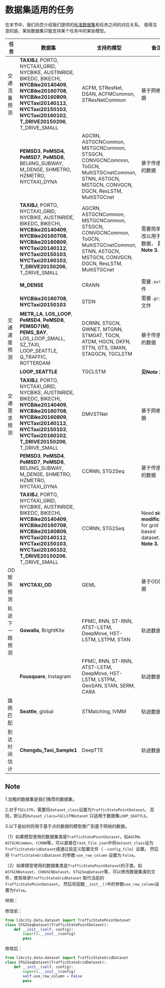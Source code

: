 # 数据集适用的任务

在本节中，我们向您介绍我们提供的[标准数据集](https://drive.google.com/drive/folders/1g5v2Gq1tkOq8XO0HDCZ9nOTtRpB6-gPe?usp=sharing)和任务之间的对应关系。 值得注意的是，某些数据集只能支持某个任务中的某些模型。

| 任务           | 数据集                                                       | 支持的模型                                                   | 备注                                                         |
| -------------- | ------------------------------------------------------------ | ------------------------------------------------------------ | ------------------------------------------------------------ |
| 交通流量预测   | **TAXIBJ**, PORTO, NYCTAXI_GRID, NYCBIKE, AUSTINRIDE, BIKEDC, BIKECHI, **NYCBike20140409**, **NYCBike20160708**, **NYCBike20160809**, **NYCTaxi20140112**, **NYCTaxi20150103**, **NYCTaxi20160102**, **T_DRIVE20150206**, T_DRIVE_SMALL | ACFM, STResNet, DSAN, ACFMCommon, STResNetCommon             | 基于网格的数据                                               |
|                | **PEMSD3**, **PeMSD4**, **PeMSD7**, **PeMSD8**, BEIJING_SUBWAY, M_DENSE, SHMETRO, HZMETRO, NYCTAXI_DYNA | AGCRN, ASTGCNCommon, MSTGCNCommon, STSGCN, CONVGCNCommon, ToGCN, MultiSTGCnetCommon, STNN, ASTGCN, MSTGCN, CONVGCN, DGCN, ResLSTM, MultiSTGCnet | 基于传感器点的数据                                           |
|                | **TAXIBJ**, PORTO, NYCTAXI_GRID, NYCBIKE, AUSTINRIDE, BIKEDC, BIKECHI, **NYCBike20140409**, **NYCBike20160708**, **NYCBike20160809**, **NYCTaxi20140112**, **NYCTaxi20150103**, **NYCTaxi20160102**, **T_DRIVE20150206**, T_DRIVE_SMALL | AGCRN, ASTGCNCommon, MSTGCNCommon, STSGCN, CONVGCNCommon, ToGCN, MultiSTGCnetCommon, STNN, ASTGCN, MSTGCN, CONVGCN, DGCN, ResLSTM, MultiSTGCnet | 需要简单的修改以用于网格数据， **见 Note 3.**                |
|                | **M_DENSE**                                                  | CRANN                                                        | 需要`.ext` 文件                                              |
|                | **NYCBike20160708**, **NYCTaxi20150103**                     | STDN                                                         | 需要`.gridod` 文件                                           |
| 交通速度预测   | **METR_LA**, **LOS_LOOP**, **PeMSD4**, **PeMSD8**, **PEMSD7(M)**, **PEMS_BAY**, LOS_LOOP_SMALL, SZ_TAXI, LOOP_SEATTLE, Q_TRAFFIC, ROTTERDAM | DCRNN, STGCN, GWNET, MTGNN, STMGAT, TGCN, ATDM, HGCN, DKFN, STTN, GTS, GMAN, STAGGCN, TGCLSTM | 基于传感器点的数据                                           |
|                | **LOOP_SEATTLE**                                             | TGCLSTM                                                      | **见Note 2.**                                                |
| 交通需求预测   | **TAXIBJ**, PORTO, NYCTAXI_GRID, NYCBIKE, AUSTINRIDE, BIKEDC, BIKECHI, **NYCBike20140409**, **NYCBike20160708**, **NYCBike20160809**, **NYCTaxi20140112**, **NYCTaxi20150103**, **NYCTaxi20160102**, **T_DRIVE20150206**, T_DRIVE_SMALL | DMVSTNet                                                     | 基于网格的数据                                               |
|                | **PEMSD3**, **PeMSD4**, **PeMSD7**, **PeMSD8**, BEIJING_SUBWAY, M_DENSE, SHMETRO, HZMETRO, NYCTAXI_DYNA | CCRNN, STG2Seq                                               | 基于传感器点的数据                                           |
|                | **TAXIBJ**, PORTO, NYCTAXI_GRID, NYCBIKE, AUSTINRIDE, BIKEDC, BIKECHI, **NYCBike20140409**, **NYCBike20160708**, **NYCBike20160809**, **NYCTaxi20140112**, **NYCTaxi20150103**, **NYCTaxi20160102**, **T_DRIVE20150206**, T_DRIVE_SMALL | CCRNN, STG2Seq                                               | Need **simple modification**   for grid based dataset. **See Note 3.** |
| OD矩阵预测     | **NYCTAXI_OD**                                               | GEML                                                         | 基于OD的数据                                                 |
| 轨迹下一跳预测 | **Gowalla**, BrightKite                                      | FPMC, RNN, ST-RNN, ATST-LSTM, DeepMove, HST-LSTM, LSTPM, STAN | 轨迹数据                                                     |
|                | **Fousquare**, Instagram                                     | FPMC, RNN, ST-RNN, ATST-LSTM, DeepMove, HST-LSTM, LSTPM, GeoSAN, STAN, SERM, CARA | 轨迹数据                                                     |
| 路网匹配       | **Seattle**, global                                          | STMatching, IVMM                                             | 轨迹数据                                                     |
| 到达时间估计   | **Chengdu_Taxi_Sample1**                                     | DeepTTE                                                      | 轨迹数据                                                     |

## Note

1.加粗的数据集是我们推荐的数据集。

2.对于`TGCLSTM`，需要将`dataset_class`设置为`TrafficStatePointDataset`。 否则，默认的`dataset_class=TGCLSTMDataset` 只适用于数据集`LOOP_SEATTLE`。

3.以下是如何将用于基于点的数据的模型推广到基于网格的数据。

（1）如果模型使用的数据集类是`TrafficStatePointDataset`，如`AGCRN`、`ASTGCNCommon`、`CCRNN`等，可以直接在`task_file.json`中将`dataset_class`设为`TrafficStateGridDataset`或通过自定义配置文件（`--config_file`）设置。 然后将 `TrafficStateGridDataset` 的参数 `use_row_column` 设置为 `False`。

（2）如果模型使用的数据集类是`TrafficStatePointDataset`的子类，如`ASTGCNDataset`、`CONVGCNDataset`、`STG2SeqDataset`等，可以修改数据集类的文件，使其继承`TrafficStateGridDataset` 取代当前的`TrafficStatePointDataset`。 然后将函数`__init__()`中的参数`use_row_column`设置为`False`。

样例：

修改前：

```python
from libcity.data.dataset import TrafficStatePointDataset
class STG2SeqDataset(TrafficStatePointDataset):
    def __init__(self, config):
        super().__init__(config)
        pass
```

修改后：

```python
from libcity.data.dataset import TrafficStateGridDataset
class STG2SeqDataset(TrafficStateGridDataset):
    def __init__(self, config):
        super().__init__(config)
        self.use_row_column = False
        pass
```

